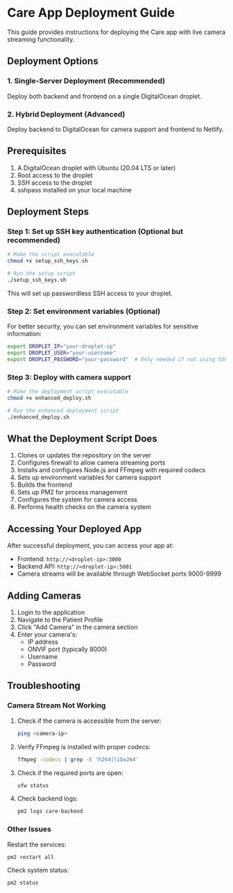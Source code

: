 # Care App Deployment Guide

This guide provides instructions for deploying the Care app with live camera streaming functionality.

## Deployment Options

### 1. Single-Server Deployment (Recommended)
Deploy both backend and frontend on a single DigitalOcean droplet.

### 2. Hybrid Deployment (Advanced)
Deploy backend to DigitalOcean for camera support and frontend to Netlify.

## Prerequisites

1. A DigitalOcean droplet with Ubuntu (20.04 LTS or later)
2. Root access to the droplet
3. SSH access to the droplet
4. sshpass installed on your local machine

## Deployment Steps

### Step 1: Set up SSH key authentication (Optional but recommended)

```bash
# Make the script executable
chmod +x setup_ssh_keys.sh

# Run the setup script
./setup_ssh_keys.sh
```

This will set up passwordless SSH access to your droplet.

### Step 2: Set environment variables (Optional)

For better security, you can set environment variables for sensitive information:

```bash
export DROPLET_IP="your-droplet-ip"
export DROPLET_USER="your-username"
export DROPLET_PASSWORD="your-password"  # Only needed if not using SSH keys
```

### Step 3: Deploy with camera support

```bash
# Make the deployment script executable
chmod +x enhanced_deploy.sh

# Run the enhanced deployment script
./enhanced_deploy.sh
```

## What the Deployment Script Does

1. Clones or updates the repository on the server
2. Configures firewall to allow camera streaming ports
3. Installs and configures Node.js and FFmpeg with required codecs
4. Sets up environment variables for camera support
5. Builds the frontend
6. Sets up PM2 for process management
7. Configures the system for camera access
8. Performs health checks on the camera system

## Accessing Your Deployed App

After successful deployment, you can access your app at:

- Frontend: `http://<droplet-ip>:3000`
- Backend API: `http://<droplet-ip>:5001`
- Camera streams will be available through WebSocket ports 9000-9999

## Adding Cameras

1. Login to the application
2. Navigate to the Patient Profile
3. Click "Add Camera" in the camera section
4. Enter your camera's:
   - IP address
   - ONVIF port (typically 8000)
   - Username
   - Password

## Troubleshooting

### Camera Stream Not Working

1. Check if the camera is accessible from the server:
   ```bash
   ping <camera-ip>
   ```

2. Verify FFmpeg is installed with proper codecs:
   ```bash
   ffmpeg -codecs | grep -E 'h264|libx264'
   ```

3. Check if the required ports are open:
   ```bash
   ufw status
   ```

4. Check backend logs:
   ```bash
   pm2 logs care-backend
   ```

### Other Issues

Restart the services:
```bash
pm2 restart all
```

Check system status:
```bash
pm2 status
```